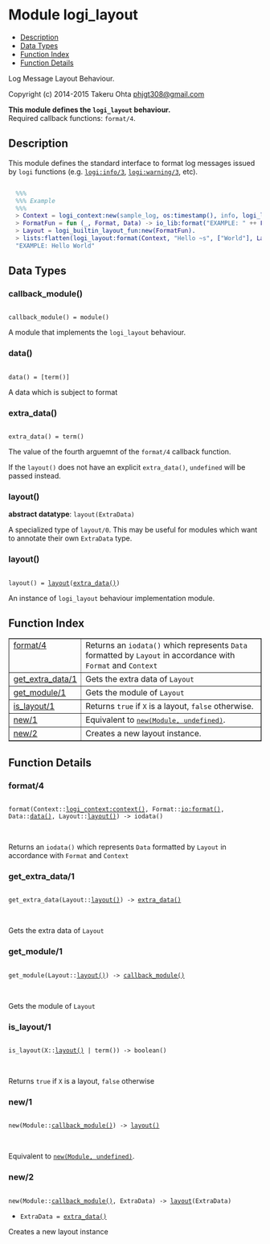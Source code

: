 

# Module logi_layout #
* [Description](#description)
* [Data Types](#types)
* [Function Index](#index)
* [Function Details](#functions)

Log Message Layout Behaviour.

Copyright (c) 2014-2015 Takeru Ohta <phjgt308@gmail.com>

__This module defines the `logi_layout` behaviour.__<br /> Required callback functions: `format/4`.

<a name="description"></a>

## Description ##

This module defines the standard interface to format log messages issued by `logi` functions
(e.g. [`logi:info/3`](logi.md#info-3), [`logi:warning/3`](logi.md#warning-3), etc).

```erlang

  %%%
  %%% Example
  %%%
  > Context = logi_context:new(sample_log, os:timestamp(), info, logi_location:guess_location(), #{}, #{}).
  > FormatFun = fun (_, Format, Data) -> io_lib:format("EXAMPLE: " ++ Format, Data) end.
  > Layout = logi_builtin_layout_fun:new(FormatFun).
  > lists:flatten(logi_layout:format(Context, "Hello ~s", ["World"], Layout)).
  "EXAMPLE: Hello World"
```

<a name="types"></a>

## Data Types ##




### <a name="type-callback_module">callback_module()</a> ###


<pre><code>
callback_module() = module()
</code></pre>

 A module that implements the `logi_layout` behaviour.



### <a name="type-data">data()</a> ###


<pre><code>
data() = [term()]
</code></pre>

 A data which is subject to format



### <a name="type-extra_data">extra_data()</a> ###


<pre><code>
extra_data() = term()
</code></pre>

 The value of the fourth arguemnt of the `format/4` callback function.

If the `layout()` does not have an explicit `extra_data()`, `undefined` will be passed instead.



### <a name="type-layout">layout()</a> ###


__abstract datatype__: `layout(ExtraData)`

 A specialized type of `layout/0`.
This may be useful for modules which want to annotate their own `ExtraData` type.



### <a name="type-layout">layout()</a> ###


<pre><code>
layout() = <a href="#type-layout">layout</a>(<a href="#type-extra_data">extra_data()</a>)
</code></pre>

 An instance of `logi_layout` behaviour implementation module.

<a name="index"></a>

## Function Index ##


<table width="100%" border="1" cellspacing="0" cellpadding="2" summary="function index"><tr><td valign="top"><a href="#format-4">format/4</a></td><td>Returns an <code>iodata()</code> which represents <code>Data</code> formatted by <code>Layout</code> in accordance with <code>Format</code> and <code>Context</code></td></tr><tr><td valign="top"><a href="#get_extra_data-1">get_extra_data/1</a></td><td>Gets the extra data of <code>Layout</code></td></tr><tr><td valign="top"><a href="#get_module-1">get_module/1</a></td><td>Gets the module of <code>Layout</code></td></tr><tr><td valign="top"><a href="#is_layout-1">is_layout/1</a></td><td>Returns <code>true</code> if <code>X</code> is a layout, <code>false</code> otherwise.</td></tr><tr><td valign="top"><a href="#new-1">new/1</a></td><td>Equivalent to <a href="#new-2"><tt>new(Module, undefined)</tt></a>.</td></tr><tr><td valign="top"><a href="#new-2">new/2</a></td><td>Creates a new layout instance.</td></tr></table>


<a name="functions"></a>

## Function Details ##

<a name="format-4"></a>

### format/4 ###

<pre><code>
format(Context::<a href="logi_context.md#type-context">logi_context:context()</a>, Format::<a href="io.md#type-format">io:format()</a>, Data::<a href="#type-data">data()</a>, Layout::<a href="#type-layout">layout()</a>) -&gt; iodata()
</code></pre>
<br />

Returns an `iodata()` which represents `Data` formatted by `Layout` in accordance with `Format` and `Context`

<a name="get_extra_data-1"></a>

### get_extra_data/1 ###

<pre><code>
get_extra_data(Layout::<a href="#type-layout">layout()</a>) -&gt; <a href="#type-extra_data">extra_data()</a>
</code></pre>
<br />

Gets the extra data of `Layout`

<a name="get_module-1"></a>

### get_module/1 ###

<pre><code>
get_module(Layout::<a href="#type-layout">layout()</a>) -&gt; <a href="#type-callback_module">callback_module()</a>
</code></pre>
<br />

Gets the module of `Layout`

<a name="is_layout-1"></a>

### is_layout/1 ###

<pre><code>
is_layout(X::<a href="#type-layout">layout()</a> | term()) -&gt; boolean()
</code></pre>
<br />

Returns `true` if `X` is a layout, `false` otherwise

<a name="new-1"></a>

### new/1 ###

<pre><code>
new(Module::<a href="#type-callback_module">callback_module()</a>) -&gt; <a href="#type-layout">layout()</a>
</code></pre>
<br />

Equivalent to [`new(Module, undefined)`](#new-2).

<a name="new-2"></a>

### new/2 ###

<pre><code>
new(Module::<a href="#type-callback_module">callback_module()</a>, ExtraData) -&gt; <a href="#type-layout">layout</a>(ExtraData)
</code></pre>

<ul class="definitions"><li><code>ExtraData = <a href="#type-extra_data">extra_data()</a></code></li></ul>

Creates a new layout instance

